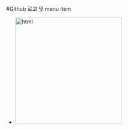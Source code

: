 #Github 로고 및 menu item

  + <img width="283" alt="html" src="https://user-images.githubusercontent.com/63788023/131249311-aaa5b801-d5ba-4348-8632-acc05a7a6d44.PNG">
